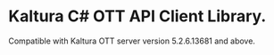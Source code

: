 # Kaltura C# OTT API Client Library.
Compatible with Kaltura OTT server version 5.2.6.13681 and above.
